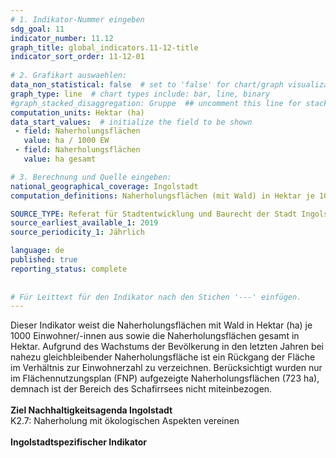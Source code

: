 ```yaml
---
# 1. Indikator-Nummer eingeben 
sdg_goal: 11 
indicator_number: 11.12
graph_title: global_indicators.11-12-title
indicator_sort_order: 11-12-01
 
# 2. Grafikart auswaehlen: 
data_non_statistical: false  # set to 'false' for chart/graph visualization 
graph_type: line  # chart types include: bar, line, binary 
#graph_stacked_disaggregation: Gruppe  ## uncomment this line for stacked bars. eplace 'Geschlecht' with the field of aggregation. 
computation_units: Hektar (ha)
data_start_values:  # initialize the field to be shown  
 - field: Naherholungsflächen 
   value: ha / 1000 EW 
 - field: Naherholungsflächen 
   value: ha gesamt

# 3. Berechnung und Quelle eingeben: 
national_geographical_coverage: Ingolstadt 
computation_definitions: Naherholungsflächen (mit Wald) in Hektar je 1000 Einwohner/-innen

SOURCE_TYPE: Referat für Stadtentwicklung und Baurecht der Stadt Ingolstadt  # data source  
source_earliest_available_1: 2019
source_periodicity_1: Jährlich

language: de   
published: true 
reporting_status: complete
 
 
# Für Leittext für den Indikator nach den Stichen '---' einfügen. 
---
```

Dieser Indikator weist die Naherholungsflächen mit Wald in Hektar (ha) je 1000 Einwohner/-innen aus sowie die Naherholungsflächen gesamt in Hektar. Aufgrund des Wachstums der Bevölkerung in den letzten Jahren bei nahezu gleichbleibender Naherholungsfläche ist ein Rückgang der Fläche im Verhältnis zur Einwohnerzahl zu verzeichnen. Berücksichtigt wurden nur im Flächennutzungsplan (FNP) aufgezeigte Naherholungsflächen (723 ha), demnach ist der Bereich des Schafirrsees nicht miteinbezogen.  <br>
<br>
<b>Ziel Nachhaltigkeitsagenda Ingolstadt</b><br>
K2.7: Naherholung mit ökologischen Aspekten vereinen<br>
<br>
<b>Ingolstadtspezifischer Indikator</b>
